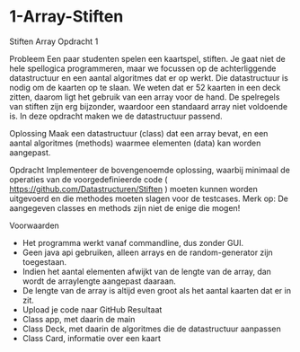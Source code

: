1-Array-Stiften
===============

Stiften Array Opdracht 1

Probleem
Een paar studenten spelen een kaartspel, stiften. Je gaat niet de hele 
spellogica programmeren, maar we focussen op de achterliggende 
datastructuur en een aantal algoritmes dat er op werkt. Die 
datastructuur is nodig om de kaarten op te slaan. We weten dat er 52 
kaarten in een deck zitten, daarom ligt het gebruik van een array voor 
de hand. De spelregels van stiften zijn erg bijzonder, waardoor een 
standaard array niet voldoende is. 
In deze opdracht maken we de datastructuur passend.

Oplossing
Maak een datastructuur (class) dat een array bevat, en een aantal 
algoritmes (methods) waarmee elementen (data) kan worden 
aangepast.

Opdracht
Implementeer de bovengenoemde oplossing, waarbij  minimaal de 
operaties van de voorgedefinieerde code ( 
https://github.com/Datastructuren/Stiften ) moeten kunnen worden 
uitgevoerd en die methodes moeten slagen voor de testcases.
Merk op: De aangegeven classes en methods zijn niet de enige die 
mogen!

Voorwaarden
-	Het programma werkt vanaf commandline, dus zonder GUI. 
-	Geen java api gebruiken, alleen arrays en de random-generator 
zijn toegestaan.
-	Indien het aantal elementen afwijkt van de lengte van de array, 
dan wordt de arraylengte aangepast daaraan.
-	De lengte van de array is altijd even groot als het aantal 
kaarten dat er in zit.
-	Upload je code naar GitHub
Resultaat
-	Class app, met daarin de main
-	Class Deck, met daarin de algoritmes die de datastructuur 
aanpassen
-	Class Card, informatie over een kaart
